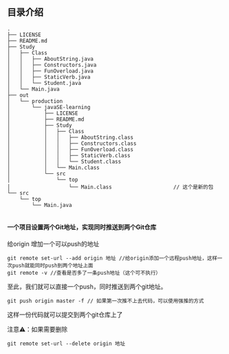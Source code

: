 ## 目录介绍
```shell
.
├── LICENSE
├── README.md
├── Study
│   ├── Class
│   │   ├── AboutString.java
│   │   ├── Constructors.java
│   │   ├── FunOverload.java
│   │   ├── StaticVerb.java
│   │   └── Student.java
│   └── Main.java
├── out
│   └── production
│       └── javaSE-learning
│           ├── LICENSE
│           ├── README.md
│           ├── Study
│           │   ├── Class
│           │   │   ├── AboutString.class
│           │   │   ├── Constructors.class
│           │   │   ├── FunOverload.class
│           │   │   ├── StaticVerb.class
│           │   │   └── Student.class
│           │   └── Main.class
│           └── src
│               └── top
│                   └── Main.class                    // 这个是新的包
└── src
    └── top
        └── Main.java


```



#### 一个项目设置两个Git地址，实现同时推送到两个Git仓库

给origin 增加一个可以push的地址
```git
git remote set-url --add origin 地址 //给origin添加一个远程push地址，这样一次push就能同时push到两个地址上面
git remote -v //查看是否多了一条push地址（这个可不执行）
```
至此，我们就可以直接一个push，同时推送到两个git地址。

```git
git push origin master -f // 如果第一次推不上去代码，可以使用强推的方式
```
这样一份代码就可以提交到两个git仓库上了

注意⚠️：如果需要删除
```git
git remote set-url --delete origin 地址
```
